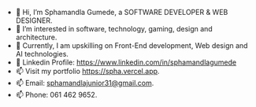 - 👋 Hi, I’m Sphamandla Gumede, a SOFTWARE DEVELOPER & WEB DESIGNER.
- 👀 I’m interested in software, technology, gaming, design and architecture.
- 🌱 Currently, I am upskilling on Front-End development, Web design and AI technologies.
- 💞️ Linkedin Profile: https://www.linkedin.com/in/sphamandlagumede
- 📫 Visit my portfolio https://spha.vercel.app.
- 📫 Email: sphamandlajunior31@gmail.com.
- 📫 Phone: 061 462 9652.
